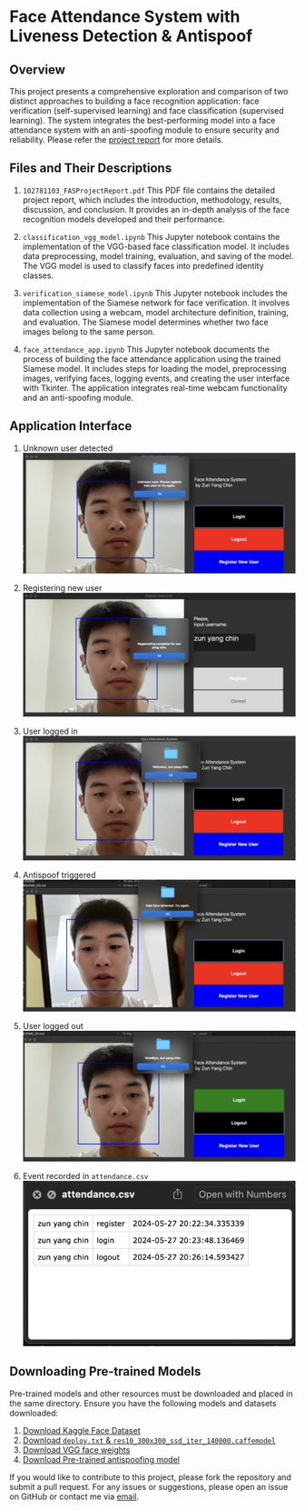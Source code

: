 # Face Attendance System with Liveness Detection & Antispoof
## Overview
This project presents a comprehensive exploration and comparison of two distinct approaches to building a face recognition application: face verification (self-supervised learning) and face classification (supervised learning). The system integrates the best-performing model into a face attendance system with an anti-spoofing module to ensure security and reliability. Please refer the [project report](102781103_FASProjectReport.pdf) for more details. 

## Files and Their Descriptions
1. `102781103_FASProjectReport.pdf`
This PDF file contains the detailed project report, which includes the introduction, methodology, results, discussion, and conclusion. It provides an in-depth analysis of the face recognition models developed and their performance.

2. `classification_vgg_model.ipynb`
This Jupyter notebook contains the implementation of the VGG-based face classification model. It includes data preprocessing, model training, evaluation, and saving of the model. The VGG model is used to classify faces into predefined identity classes.

3. `verification_siamese_model.ipynb`
This Jupyter notebook includes the implementation of the Siamese network for face verification. It involves data collection using a webcam, model architecture definition, training, and evaluation. The Siamese model determines whether two face images belong to the same person.

4. `face_attendance_app.ipynb`
This Jupyter notebook documents the process of building the face attendance application using the trained Siamese model. It includes steps for loading the model, preprocessing images, verifying faces, logging events, and creating the user interface with Tkinter. The application integrates real-time webcam functionality and an anti-spoofing module.

## Application Interface
1. Unknown user detected
![Unknown user trying to login](demo_images/unknownuser.png)

2. Registering new user
![Registering new user](demo_images/registration.png)

3. User logged in
![User logged in](demo_images/loggedin.png)

4. Antispoof triggered
![Antispoof triggered](demo_images/antispoof.png)

5. User logged out
![User logged out](demo_images/loggedout.png)

6. Event recorded in `attendance.csv`
![Event record](demo_images/attendance.png)

## Downloading Pre-trained Models
Pre-trained models and other resources must be downloaded and placed in the same directory. Ensure you have the following models and datasets downloaded:
1. [Download Kaggle Face Dataset](https://www.kaggle.com/competitions/11-785-fall-20-homework-2-part-2/data)
2. [Download `deploy.txt` & `res10_300x300_ssd_iter_140000.caffemodel`](https://github.com/Shiva486/facial_recognition)
3. [Download VGG face weights](https://www.kaggle.com/datasets/acharyarupak391/vggfaceweights)
4. [Download Pre-trained antispoofing model](https://github.com/minivision-ai/Silent-Face-Anti-Spoofing/tree/master)


If you would like to contribute to this project, please fork the repository and submit a pull request. For any issues or suggestions, please open an issue on GitHub or contact me via [email](mailto:zunyangzy03@gmail.com).
